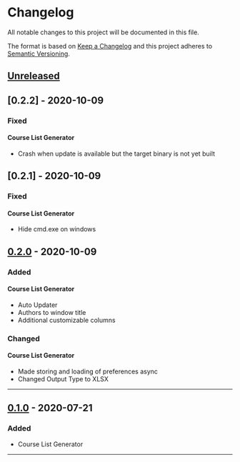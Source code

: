 # Changelog

All notable changes to this project will be documented in this file.

The format is based on [Keep a Changelog][keep a changelog] and this project adheres to [Semantic Versioning][semantic versioning].

## [Unreleased][unreleased]

## [0.2.2] - 2020-10-09

### Fixed

#### Course List Generator

-   Crash when update is available but the target binary is not yet built

## [0.2.1] - 2020-10-09

### Fixed

#### Course List Generator

-   Hide cmd.exe on windows

## [0.2.0] - 2020-10-09

### Added

#### Course List Generator

-   Auto Updater
-   Authors to window title
-   Additional customizable columns

### Changed

#### Course List Generator

-   Made storing and loading of preferences async
-   Changed Output Type to XLSX

---

## [0.1.0] - 2020-07-21

### Added

-   Course List Generator

---

<!-- Links -->

[keep a changelog]: https://keepachangelog.com/
[semantic versioning]: https://semver.org/

<!-- Versions -->

[unreleased]: https://github.com/chronophylos/sir/compare/v0.1.0...HEAD
[released]: https://github.com/chronophylos/sir/releases
[0.2.0]: https://github.com/chronophylos/sir/compare/v0.1.0..v0.2.0
[0.1.0]: https://github.com/chronophylos/sir/releases/v0.1.0
